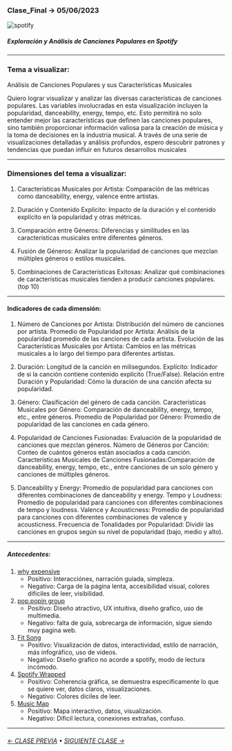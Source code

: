 ### Clase_Final → 05/06/2023

![spotify](https://github.com/Camivallejo/Clase_Final/assets/162394510/8e881973-ddba-4a7e-9486-a1e40766894c)

##### Exploración y Análisis de Canciones Populares en Spotify

- - - - - - - - - - - - - - 
### Tema a visualizar:
Análisis de Canciones Populares y sus Características Musicales

Quiero lograr visualizar y analizar las diversas características de canciones populares. Las variables involucradas en esta visualización incluyen la popularidad, danceability, energy, tempo, etc. Esto permitirá no solo entender mejor las características que definen las canciones populares, sino también proporcionar información valiosa para la creación de música y la toma de decisiones en la industria musical. A través de una serie de visualizaciones detalladas y análisis profundos, espero descubrir patrones y tendencias que puedan influir en futuros desarrollos musicales

- - - - - - - 
### Dimensiones del tema a visualizar:
1. Características Musicales por Artista: Comparación de las métricas como danceability, energy, valence entre artistas.
   
2. Duración y Contenido Explícito: Impacto de la duración y el contenido explícito en la popularidad y otras métricas.
  
3. Comparación entre Géneros: Diferencias y similitudes en las características musicales entre diferentes géneros.
 
4. Fusión de Géneros: Analizar la popularidad de canciones que mezclan múltiples géneros o estilos musicales.

5. Combinaciones de Características Exitosas: Analizar qué combinaciones de características musicales tienden a producir canciones populares.(top 10)

- - - - - - - 
#### Indicadores de cada dimensión:
1. Número de Canciones por Artista: Distribución del número de canciones por artista.
  Promedio de Popularidad por Artista: Análisis de la popularidad promedio de las canciones de cada artista.
  Evolución de las Características Musicales por Artista: Cambios en las métricas musicales a lo largo del tiempo para diferentes artistas.
  
2. Duración: Longitud de la canción en milisegundos.
  Explícito: Indicador de si la canción contiene contenido explícito (True/False).
  Relación entre Duración y Popularidad: Cómo la duración de una canción afecta su popularidad.

3. Género: Clasificación del género de cada canción.
   Características Musicales por Género: Comparación de danceability, energy, tempo, etc., entre géneros.
   Promedio de Popularidad por Género: Promedio de popularidad de las canciones en cada género.

5. Popularidad de Canciones Fusionadas: Evaluación de la popularidad de canciones que mezclan géneros.
   Número de Géneros por Canción: Conteo de cuántos géneros están asociados a cada canción.
   Características Musicales de Canciones Fusionadas:Comparación de danceability, energy, tempo, etc., entre canciones de un solo género y canciones de múltiples       géneros.

6. Danceability y Energy: Promedio de popularidad para canciones con diferentes combinaciones de danceability y energy.
   Tempo y Loudness: Promedio de popularidad para canciones con diferentes combinaciones de tempo y loudness.
   Valence y Acousticness: Promedio de popularidad para canciones con diferentes combinaciones de valence y acousticness.
   Frecuencia de Tonalidades por Popularidad: Dividir las canciones en grupos según su nivel de popularidad (bajo, medio y alto).
- - - - - - -
##### Antecedentes:
  1. [why expensive](https://www.why-expensive.com/)
     - Positivo: Interacciónes, narración guiada, simpleza.
     - Negativo: Carga de la página lenta, accesibilidad visual, colores dificiles de leer, visibilidad.
  2. [pop.popin group](https://pop.popingroup.com/)
     - Positivo: Diseño atractivo, UX intuitiva, diseño grafico, uso de multimedia.
     - Negativo: falta de guía, sobrecarga de información, sigue siendo muy pagina web.
  3. [Fit Song](https://fit-song.jp/)
     - Positivo: Visualización de datos, interactividad, estilo de narración, más infográfico, uso de videos.
     - Negativo: Diseño grafico no acorde a spotify, modo de lectura incómodo.
  4. [Spotify Wrapped](https://www.behance.net/gallery/75636503/Spotify-2018-Wrapped)
     - Positivo: Coherencia gráfica, se demuestra especificamente lo que se quiere ver, datos claros, visualizaciones.
     - Negativo: Colores diciles de leer.
  5. [Music Map](https://musicmap.info/)
     - Positivo: Mapa interactivo, datos, visualización.
     - Negativo: Dificil lectura, conexiones extrañas, confuso.
- - - - - - - 
###### [← CLASE PREVIA](https://github.com/profesorfaco/dno097-2024/tree/main/clase-13) • [SIGUIENTE CLASE →](https://github.com/profesorfaco/dno097-2024/tree/main/clase-15)
